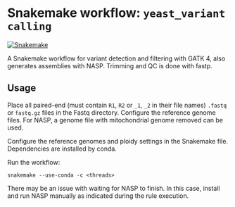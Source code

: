 # Snakemake workflow: `yeast_variant calling`

[![Snakemake](https://img.shields.io/badge/snakemake-≥6.3.0-brightgreen.svg)](https://snakemake.github.io)



A Snakemake workflow for variant detection and filtering with GATK 4, also generates assemblies with NASP.
Trimming and QC is done with fastp.


## Usage

Place all paired-end (must contain `R1`, `R2` or `_1`, `_2` in their file names) `.fastq` or `fastq.gz` files in the Fastq directory.
Configure the reference genome files. For NASP, a genome file with mitochondrial genome removed can be used.

Configure the reference genomes and ploidy settings in the Snakemake file. Dependencies are installed by conda.

Run the workflow:

```
snakemake --use-conda -c <threads>
```

There may be an issue with waiting for NASP to finish. In this case, install and run NASP manually as indicated during the rule execution.
